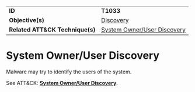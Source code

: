 |||
|---------|------------------------|
|**ID**|**T1033**|
|**Objective(s)**|[Discovery](https://github.com/MAECProject/malware-behaviors/tree/master/discovery)|
|**Related ATT&CK Technique(s)**|[System Owner/User Discovery](https://attack.mitre.org/techniques/T1033)|


System Owner/User Discovery
===========================
Malware may try to identify the users of the system. 

See ATT&CK: [**System Owner/User Discovery**](https://attack.mitre.org/techniques/T1033).